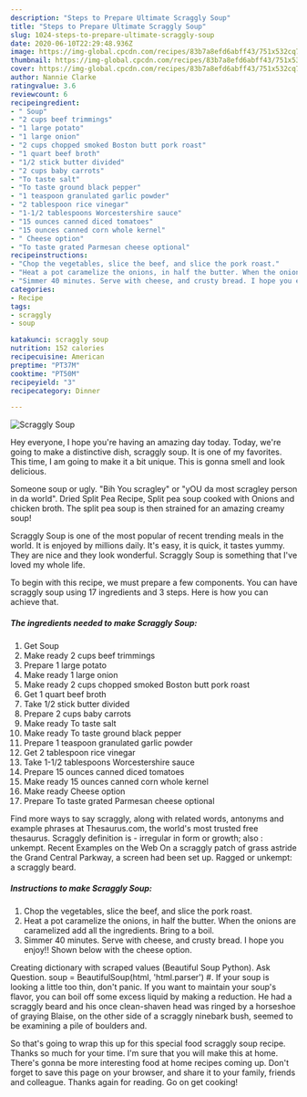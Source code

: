 ```yaml
---
description: "Steps to Prepare Ultimate Scraggly Soup"
title: "Steps to Prepare Ultimate Scraggly Soup"
slug: 1024-steps-to-prepare-ultimate-scraggly-soup
date: 2020-06-10T22:29:48.936Z
image: https://img-global.cpcdn.com/recipes/83b7a8efd6abff43/751x532cq70/scraggly-soup-recipe-main-photo.jpg
thumbnail: https://img-global.cpcdn.com/recipes/83b7a8efd6abff43/751x532cq70/scraggly-soup-recipe-main-photo.jpg
cover: https://img-global.cpcdn.com/recipes/83b7a8efd6abff43/751x532cq70/scraggly-soup-recipe-main-photo.jpg
author: Nannie Clarke
ratingvalue: 3.6
reviewcount: 6
recipeingredient:
- " Soup"
- "2 cups beef trimmings"
- "1 large potato"
- "1 large onion"
- "2 cups chopped smoked Boston butt pork roast"
- "1 quart beef broth"
- "1/2 stick butter divided"
- "2 cups baby carrots"
- "To taste salt"
- "To taste ground black pepper"
- "1 teaspoon granulated garlic powder"
- "2 tablespoon rice vinegar"
- "1-1/2 tablespoons Worcestershire sauce"
- "15 ounces canned diced tomatoes"
- "15 ounces canned corn whole kernel"
- " Cheese option"
- "To taste grated Parmesan cheese optional"
recipeinstructions:
- "Chop the vegetables, slice the beef, and slice the pork roast."
- "Heat a pot caramelize the onions, in half the butter. When the onions are caramelized add all the ingredients. Bring to a boil."
- "Simmer 40 minutes. Serve with cheese, and crusty bread. I hope you enjoy!! Shown below with the cheese option."
categories:
- Recipe
tags:
- scraggly
- soup

katakunci: scraggly soup 
nutrition: 152 calories
recipecuisine: American
preptime: "PT37M"
cooktime: "PT50M"
recipeyield: "3"
recipecategory: Dinner

---
```



![Scraggly Soup](https://img-global.cpcdn.com/recipes/83b7a8efd6abff43/751x532cq70/scraggly-soup-recipe-main-photo.jpg)

Hey everyone, I hope you're having an amazing day today. Today, we're going to make a distinctive dish, scraggly soup. It is one of my favorites. This time, I am going to make it a bit unique. This is gonna smell and look delicious.

Someone soup or ugly. &#34;Bih You scragley&#34; or &#34;yOU da most scragley person in da world&#34;. Dried Split Pea Recipe, Split pea soup cooked with Onions and chicken broth. The split pea soup is then strained for an amazing creamy soup!

Scraggly Soup is one of the most popular of recent trending meals in the world. It is enjoyed by millions daily. It's easy, it is quick, it tastes yummy. They are nice and they look wonderful. Scraggly Soup is something that I've loved my whole life.


To begin with this recipe, we must prepare a few components. You can have scraggly soup using 17 ingredients and 3 steps. Here is how you can achieve that.

<!--inarticleads1-->

##### The ingredients needed to make Scraggly Soup:

1. Get  Soup
1. Make ready 2 cups beef trimmings
1. Prepare 1 large potato
1. Make ready 1 large onion
1. Make ready 2 cups chopped smoked Boston butt pork roast
1. Get 1 quart beef broth
1. Take 1/2 stick butter divided
1. Prepare 2 cups baby carrots
1. Make ready To taste salt
1. Make ready To taste ground black pepper
1. Prepare 1 teaspoon granulated garlic powder
1. Get 2 tablespoon rice vinegar
1. Take 1-1/2 tablespoons Worcestershire sauce
1. Prepare 15 ounces canned diced tomatoes
1. Make ready 15 ounces canned corn whole kernel
1. Make ready  Cheese option
1. Prepare To taste grated Parmesan cheese optional


Find more ways to say scraggly, along with related words, antonyms and example phrases at Thesaurus.com, the world&#39;s most trusted free thesaurus. Scraggly definition is - irregular in form or growth; also : unkempt. Recent Examples on the Web On a scraggly patch of grass astride the Grand Central Parkway, a screen had been set up. Ragged or unkempt: a scraggly beard. 

<!--inarticleads2-->

##### Instructions to make Scraggly Soup:

1. Chop the vegetables, slice the beef, and slice the pork roast.
1. Heat a pot caramelize the onions, in half the butter. When the onions are caramelized add all the ingredients. Bring to a boil.
1. Simmer 40 minutes. Serve with cheese, and crusty bread. I hope you enjoy!! Shown below with the cheese option.


Creating dictionary with scraped values (Beautiful Soup Python). Ask Question. soup = BeautifulSoup(html, &#39;html.parser&#39;) #. If your soup is looking a little too thin, don&#39;t panic. If you want to maintain your soup&#39;s flavor, you can boil off some excess liquid by making a reduction. He had a scraggly beard and his once clean-shaven head was ringed by a horseshoe of graying Blaise, on the other side of a scraggly ninebark bush, seemed to be examining a pile of boulders and. 

So that's going to wrap this up for this special food scraggly soup recipe. Thanks so much for your time. I'm sure that you will make this at home. There's gonna be more interesting food at home recipes coming up. Don't forget to save this page on your browser, and share it to your family, friends and colleague. Thanks again for reading. Go on get cooking!
